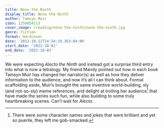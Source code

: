 ```yaml
---
title: Nona the Ninth
display_title: Nona the Ninth
author: Tamsyn Muir
isbn: 1250854113
cover_image: /reading/nona-the-ninth/nona-the-ninth.jpg
genre: Fiction
format: Hardcover
date: '2022-10-11T14:24:19.363-04:00'
start_date: '2022-10-01'
end_date: '2022-10-03'
---
```


We were expecting *Alecto the Ninth* and instead got a surprise third entry into what is now a tetralogy. My friend Mandy pointed out how in each book Tamsyn Muir has changed her narrator(s) as well as how they deliver information to the audience, and now it’s all I can think about. Formal scaffolding aside, Muir’s brought the same inventive world-building, sly (and not-so-sly) meme references, and delight at trolling her audience[^1] that have made the series such fun, while also building to some truly heartbreaking scenes. Can’t wait for *Alecto*.

[^1]: There were some character names and jokes that were brilliant and yet *so* puerile, they left me gob-smacked.